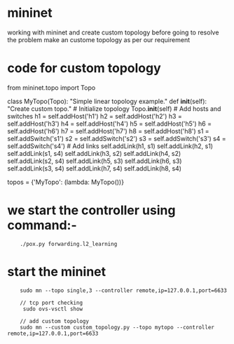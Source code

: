 # mininet
working with mininet and create custom topology
before going to resolve the problem make an custome topology as per our requirement 
# code for custom topology
from mininet.topo import Topo

class MyTopo(Topo):
    "Simple linear topology example."
    def __init__(self):
        "Create custom topo."
        # Initialize topology
        Topo.__init__(self)
        # Add hosts and switches
        h1 = self.addHost('h1')
        h2 = self.addHost('h2')
        h3 = self.addHost('h3')
        h4 = self.addHost('h4')
        h5 = self.addHost('h5')
        h6 = self.addHost('h6')
        h7 = self.addHost('h7')
        h8 = self.addHost('h8')
        s1 = self.addSwitch('s1')
        s2 = self.addSwitch('s2')
        s3 = self.addSwitch('s3')
        s4 = self.addSwitch('s4')
        # Add links
        self.addLink(h1, s1)
        self.addLink(h2, s1)
        self.addLink(s1, s4)
        self.addLink(h3, s2)
        self.addLink(h4, s2)
        self.addLink(s2, s4)
        self.addLink(h5, s3)
        self.addLink(h6, s3)
        self.addLink(s3, s4)
        self.addLink(h7, s4)
        self.addLink(h8, s4)

topos = {'MyTopo': (lambda: MyTopo())}

# we start the controller using command:-
        ./pox.py forwarding.l2_learning
# start the mininet 
        sudo mn --topo single,3 --controller remote,ip=127.0.0.1,port=6633
        
        // tcp port checking 
         sudo ovs-vsctl show
         
        // add custom topology 
        sudo mn --custom custom_topology.py --topo mytopo --controller remote,ip=127.0.0.1,port=6633
